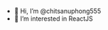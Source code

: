 - 👋 Hi, I’m @chitsanuphong555
- 👀 I’m interested in ReactJS

<!---
chitsanuphong555/chitsanuphong555 is a ✨ special ✨ repository because its `README.md` (this file) appears on your GitHub profile.
You can click the Preview link to take a look at your changes.
--->
